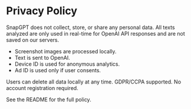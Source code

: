 # Privacy Policy

SnapGPT does not collect, store, or share any personal data. All texts analyzed are only used in real-time for OpenAI API responses and are not saved on our servers.

- Screenshot images are processed locally.
- Text is sent to OpenAI.
- Device ID is used for anonymous analytics.
- Ad ID is used only if user consents.

Users can delete all data locally at any time. GDPR/CCPA supported. No account registration required.

See the README for the full policy.